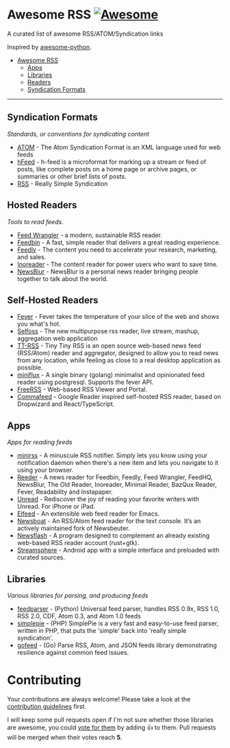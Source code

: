 # Awesome RSS [![Awesome](https://cdn.rawgit.com/sindresorhus/awesome/d7305f38d29fed78fa85652e3a63e154dd8e8829/media/badge.svg)](https://github.com/sindresorhus/awesome)

A curated list of awesome RSS/ATOM/Syndication links

Inspired by [awesome-python](https://github.com/vinta/awesome-python).

- [Awesome RSS](#awesome-rss)
    - [Apps](#apps)
    - [Libraries](#libraries)
    - [Readers](#readers)
    - [Syndication Formats](#syndication-formats)


- - -

## Syndication Formats

*Standards, or conventions for syndicating content*

* [ATOM](https://en.wikipedia.org/wiki/Atom_(standard)) - The Atom Syndication Format is an XML language used for web feeds
* [hFeed](http://microformats.org/wiki/h-feed) - h-feed is a microformat for marking up a stream or feed of posts, like complete posts on a home page or archive pages, or summaries or other brief lists of posts.
* [RSS](https://en.wikipedia.org/wiki/RSS) - Really Simple Syndication

## Hosted Readers

*Tools to read feeds.*

* [Feed Wrangler](https://feedwrangler.net/welcome.html) -  a modern, sustainable RSS reader.
* [Feedbin](https://feedbin.com/) - A fast, simple reader that delivers a great reading experience.
* [Feedly](http://feedly.com/) - The content you need to accelerate your research, marketing, and sales.
* [Inoreader](http://www.inoreader.com/) - The content reader for power users who want to save time.
* [NewsBlur](https://newsblur.com/) - NewsBlur is a personal news reader bringing people together to talk about the world.

## Self-Hosted Readers   
* [Fever](http://www.feedafever.com/) - Fever takes the temperature of your slice of the web and shows you what's hot.
* [Selfoss](https://selfoss.aditu.de/) - The new multipurpose rss reader, live stream, mashup, aggregation web application
* [TT-RSS](https://tt-rss.org/gitlab/fox/tt-rss/wikis/home) - Tiny Tiny RSS is an open source web-based news feed (RSS/Atom) reader and aggregator, designed to allow you to read news from any location, while feeling as close to a real desktop application as possible.
* [miniflux](https://github.com/miniflux/v2) - A single binary (golang) minimalist and opinionated feed reader using postgresql. Supports the fever API.
* [FreeRSS](https://github.com/robdelacruz/freerss) - Web-based RSS Viewer and Portal.
* [Commafeed](https://github.com/Athou/commafeed) - Google Reader inspired self-hosted RSS reader, based on Dropwizard and React/TypeScript.

## Apps

*Apps for reading feeds*

* [minirss](https://github.com/132ikl/minirss) - A minuscule RSS notifier. Simply lets you know using your notification daemon when there's a new item and lets you navigate to it using your browser.
* [Reeder](http://reederapp.com/) - A news reader for Feedbin, Feedly, Feed Wrangler, FeedHQ, NewsBlur, The Old Reader, Inoreader, Minimal Reader, BazQux Reader, Fever, Readability and Instapaper.
* [Unread](http://supertop.co/unread/) - Rediscover the joy of reading your favorite writers with Unread. For iPhone or iPad.
* [Elfeed](https://github.com/skeeto/elfeed) - An extensible web feed reader for Emacs.
* [Newsboat](https://newsboat.org/) - An RSS/Atom feed reader for the text console. It’s an actively maintained fork of Newsbeuter.
* [Newsflash](https://gitlab.com/news-flash/news_flash_gtk) - A program designed to complement an already existing web-based RSS reader account (rust+gtk).
* [Streamsphere](https://play.google.com/store/apps/details?id=com.niviva.rssreader.streamsphere) - Android app with a simple interface and preloaded with curated sources.

## Libraries

*Various libraries for parsing, and producing feeds*

* [feedparser](https://pypi.python.org/pypi/feedparser) - (Python) Universal feed parser, handles RSS 0.9x, RSS 1.0, RSS 2.0, CDF, Atom 0.3, and Atom 1.0 feeds
* [simplepie](http://simplepie.org/) - (PHP) SimplePie is a very fast and easy-to-use feed parser, written in PHP, that puts the 'simple' back into 'really simple syndication'.
* [gofeed](https://github.com/mmcdole/gofeed) - (Go) Parse RSS, Atom, and JSON feeds library demonstrating resilience against common feed issues.


# Contributing

Your contributions are always welcome! Please take a look at the [contribution guidelines](https://github.com/vinta/awesome-python/blob/master/CONTRIBUTING.md) first.

I will keep some pull requests open if I'm not sure whether those libraries are awesome, you could [vote for them](https://github.com/voidfiles/awesome-rss/pulls) by adding :+1: to them. Pull requests will be merged when their votes reach **5**.
